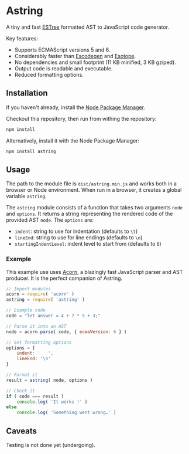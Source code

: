 # Astring

A tiny and fast [ESTree](https://github.com/estree/estree) formatted AST to JavaScript code generator.

Key features:

- Supports ECMAScript versions 5 and 6.
- Considerably faster than [Escodegen](https://github.com/estools/escodegen) and [Esotope](https://github.com/inikulin/esotope).
- No dependencies and small footprint (11 KB minified, 3 KB gziped).
- Output code is readable and executable.
- Reduced formatting options.



## Installation

If you haven't already, install the [Node Package Manager](http://nodejs.org/download/).

Checkout this repository, then run from withing the repository:

```bash
npm install
```

Alternatively, install it with the Node Package Manager:

```bash
npm install astring
```



## Usage

The path to the module file is `dist/astring.min.js` and works both in a browser or Node environment. When run in a browser, it creates a global variable `astring`.

The `astring` module consists of a function that takes two arguments `node` and `options`. It returns a string representing the rendered code of the provided AST `node`.
The `options` are:

- `indent`: string to use for indentation (defaults to `\t`)
- `lineEnd`: string to use for line endings (defaults to `\n`)
- `startingIndentLevel`: indent level to start from (defaults to `0`)



### Example

This example use uses [Acorn](https://github.com/marijnh/acorn), a blazingly fast JavaScript parser and AST producer. It is the perfect companion of Astring.

```javascript
// Import modules
acorn = require( 'acorn' )
astring = require( 'astring' )

// Example code
code = "let answer = 4 + 7 * 5 + 3;"

// Parse it into an AST
node = acorn.parse( code, { ecmaVersion: 6 } )

// Set formatting options
options = {
	indent: '   ',
	lineEnd: '\n'
}

// Format it
result = astring( node, options )

// Check it
if ( code === result )
	console.log( 'It works !' )
else
	console.log( 'Something went wrong…' )
```



## Caveats

Testing is not done yet (undergoing).


